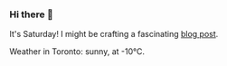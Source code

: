 ### Hi there :wave:

It's Saturday! I might be crafting a fascinating [blog post](https://www.benjaminwuethrich.dev).

Weather in Toronto: sunny, at -10°C.
